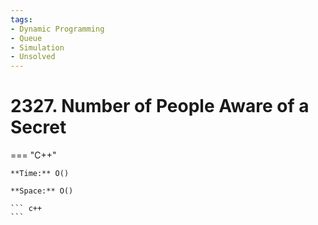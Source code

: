 ```yaml
---
tags:
- Dynamic Programming
- Queue
- Simulation
- Unsolved
---
```



# 2327. Number of People Aware of a Secret

=== "C++"

    **Time:** O()

    **Space:** O()

    ``` c++
    ```